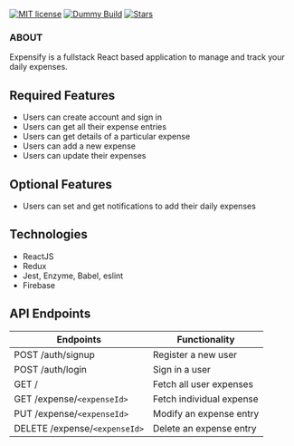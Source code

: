 [![MIT license](http://img.shields.io/badge/license-MIT-brightgreen.svg)](http://opensource.org/licenses/MIT)
[![Dummy Build](https://img.shields.io/badge/build-passing-green.svg)]()
[![Stars](https://img.shields.io/badge/Stars-5-orange.svg)]()

### ABOUT
Expensify is a fullstack React based application to manage and track your daily expenses.

## Required Features

* Users can create account and sign in 
* Users can get all their expense entries
* Users can get details of a  particular expense
* Users can add a new expense
* Users can update their expenses

## Optional Features
* Users can set and get notifications to add their daily expenses

## Technologies 
* ReactJS
* Redux
* Jest, Enzyme, Babel, eslint
* Firebase

## API Endpoints
Endpoints | Functionality
------------ | -------------
POST /auth/signup | Register a new user
POST /auth/login | Sign in a user
GET / | Fetch all user expenses
GET /expense/`<expenseId>`| Fetch individual expense
PUT /expense/`<expenseId>` | Modify an expense entry
DELETE /expense/`<expenseId>` | Delete an expense entry

